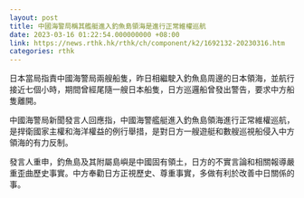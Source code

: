 ```yaml
---
layout: post
title: 中國海警局稱其艦艇進入釣魚島領海是進行正常維權巡航
date: 2023-03-16 01:22:54.000000000 +08:00
link: https://news.rthk.hk/rthk/ch/component/k2/1692132-20230316.htm
categories: rthk
---
```


日本當局指責中國海警局兩艘船隻，昨日相繼駛入釣魚島周邊的日本領海，並航行接近七個小時，期間曾經尾隨一艘日本船隻，日方巡邏船曾發出警告，要求中方船隻離開。

中國海警局新聞發言人回應指，中國海警艦艇進入釣魚島領海進行正常維權巡航，是捍衛國家主權和海洋權益的例行舉措，是對日方一艘遊艇和數艘巡視船侵入中方領海的有力反制。

發言人重申，釣魚島及其附屬島嶼是中國固有領土，日方的不實言論和相關報導嚴重歪曲歷史事實。中方奉勸日方正視歷史、尊重事實，多做有利於改善中日關係的事。
